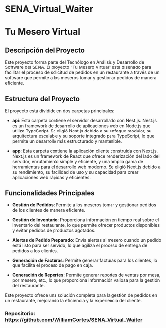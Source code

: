 # SENA_Virtual_Waiter

# Tu Mesero Virtual

## Descripción del Proyecto

Este proyecto forma parte del Tecnólogo en Análisis y Desarrollo de Software del SENA. El proyecto "Tu Mesero Virtual" está diseñado para facilitar el proceso de solicitud de pedidos en un restaurante a través de un software que permite a los meseros tomar y gestionar pedidos de manera eficiente.

## Estructura del Proyecto

El proyecto está dividido en dos carpetas principales:

- **api**: Esta carpeta contiene el servidor desarrollado con Nest.js. Nest.js es un framework de desarrollo de aplicaciones web en Node.js que utiliza TypeScript. Se eligió Nest.js debido a su enfoque modular, su arquitectura escalable y su soporte integrado para TypeScript, lo que permite un desarrollo más estructurado y mantenible.

- **app**: Esta carpeta contiene la aplicación cliente construida con Next.js. Next.js es un framework de React que ofrece renderización del lado del servidor, enrutamiento simple y eficiente, y una amplia gama de herramientas para el desarrollo web moderno. Se eligió Next.js debido a su rendimiento, su facilidad de uso y su capacidad para crear aplicaciones web rápidas y eficientes.

## Funcionalidades Principales

- **Gestión de Pedidos**: Permite a los meseros tomar y gestionar pedidos de los clientes de manera eficiente.
- **Gestión de Inventario**: Proporciona información en tiempo real sobre el inventario del restaurante, lo que permite ofrecer productos disponibles y evitar pedidos de productos agotados.

- **Alertas de Pedido Preparado**: Envía alertas al mesero cuando un pedido está listo para ser servido, lo que agiliza el proceso de entrega de pedidos a los clientes.

- **Generación de Facturas**: Permite generar facturas para los clientes, lo que facilita el proceso de pago en caja.

- **Generación de Reportes**: Permite generar reportes de ventas por mesa, por mesero, etc., lo que proporciona información valiosa para la gestión del restaurante.

Este proyecto ofrece una solución completa para la gestión de pedidos en un restaurante, mejorando la eficiencia y la experiencia del cliente.

### Repositorio: https://github.com/WilliamCortes/SENA_Virtual_Waiter
